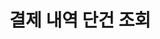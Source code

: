 #  결제 내역 단건 조회

<api-endpoint openapi-path="../../openapi/payment-swagger.json" method="GET" endpoint="/public/v1/telegram/{gameId}/invoice/{invoiceId}"/>